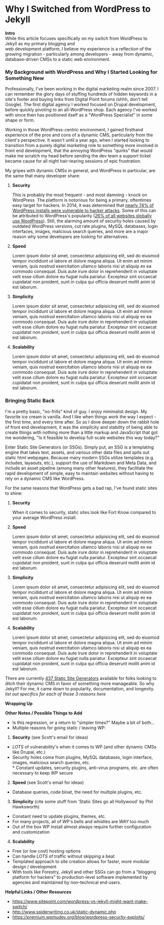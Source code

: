 # Why I Switched from WordPress to Jekyll

**Intro**  
While this article focuses specifically on my switch from WordPress to Jekyll as my primary blogging and  
web development platform, I believe my experience is a reflection of the growing migration - particularly among developers - away from dynamic, database-driven CMSs to a static web environment.

### My Background with WordPress and Why I Started Looking for Something New
Professionally, I've been working in the digital marketing realm since 2007. I can remember the glory days of stuffing hundreds of hidden keywords in a site's footer and buying links from Digital Point forums (shhh, don't tell Google). The first digital agency I worked focused on Drupal development, before quickly pivoting to an all-WordPress shop. Each agency I've worked with since then has positioned itself as a "WordPress Specialist" in some shape or form.  

Working in those WordPress-centric environment, I gained firsthand experience of the pros and cons of a dynamic CMS, particularly from the client's perspective. It wasn't until a year ago, when I started looking to transition from a purely digital marketing role to something more involved in front end development, that the annoying WordPress "quirks" that would make me scratch my head before sending the dev team a support ticket became cause for all night hair-tearing sessions of epic frustration.  

My gripes with dynamic CMSs in general, and WordPress in particular, are the same that many developer share:  

1. **Security**

   This is probably the most frequent - and most damning - knock on WordPress. The platform is notorious for being a primary, oftentimes easy target for hackers. In 2014, it was determined that [nearly 74% of WordPress installs were vulnerable to hacker attacks](https://www.wpwhitesecurity.com/wordpress-security-news-updates/statistics-70-percent-wordpress-installations-vulnerable/). Some of this can be attributed to WordPress's popularity ([26% of all websites globally use WordPress](https://wordpress.com/about/)). Still, the alarming amount of security holes caused by outdated WordPress versions, cut rate plugins, MySQL databases, login interfaces, images, malicious search queries, and more are a major reason why some developers are looking for alternatives.  

2. **Speed**

   Lorem ipsum dolor sit amet, consectetur adipisicing elit, sed do eiusmod tempor incididunt ut labore et dolore magna aliqua. Ut enim ad minim veniam, quis nostrud exercitation ullamco laboris nisi ut aliquip ex ea commodo consequat. Duis aute irure dolor in reprehenderit in voluptate velit esse cillum dolore eu fugiat nulla pariatur. Excepteur sint occaecat cupidatat non proident, sunt in culpa qui officia deserunt mollit anim id est laborum.  

3. **Simplicity**

   Lorem ipsum dolor sit amet, consectetur adipisicing elit, sed do eiusmod tempor incididunt ut labore et dolore magna aliqua. Ut enim ad minim veniam, quis nostrud exercitation ullamco laboris nisi ut aliquip ex ea commodo consequat. Duis aute irure dolor in reprehenderit in voluptate velit esse cillum dolore eu fugiat nulla pariatur. Excepteur sint occaecat cupidatat non proident, sunt in culpa qui officia deserunt mollit anim id est laborum.  

4. **Scalability**

   Lorem ipsum dolor sit amet, consectetur adipisicing elit, sed do eiusmod tempor incididunt ut labore et dolore magna aliqua. Ut enim ad minim veniam, quis nostrud exercitation ullamco laboris nisi ut aliquip ex ea commodo consequat. Duis aute irure dolor in reprehenderit in voluptate velit esse cillum dolore eu fugiat nulla pariatur. Excepteur sint occaecat cupidatat non proident, sunt in culpa qui officia deserunt mollit anim id est laborum.

### Bringing Static Back
I'm a pretty basic, "no-frills" kind of guy. I enjoy minimalist design. My favorite ice cream is vanilla. And I like when things work the way I expect - the first time, and every time after. So as I dove deeper down the rabbit hole of front end development, it was the simplicity and stability of being able to create things with nothing more than a little markup and JavaScript that got me wondering, "Is it feasible to develop full-scale websites this way today?"  

Enter Static Site Generators (or SSGs). Simply put, an SSG is a templating engine that takes text, assets, and various other data files and spits out static html webpages. Because many modern SSGs utilize templates (e.g. includes, layaouts, etc.), support the use of Markdown and Meta Data, and include an asset pipeline (among many other features), they facilitate the rapid development of simple, easy to maintain websites without having to rely on a dynamic CMS like WordPress.  

For the same reasons that WordPress gets a bad rap, I've found static sites to shine:  

1. **Security**

   When it comes to security, static sites look like Fort Know compared to your average WordPress install.   

2. **Speed**

   Lorem ipsum dolor sit amet, consectetur adipisicing elit, sed do eiusmod tempor incididunt ut labore et dolore magna aliqua. Ut enim ad minim veniam, quis nostrud exercitation ullamco laboris nisi ut aliquip ex ea commodo consequat. Duis aute irure dolor in reprehenderit in voluptate velit esse cillum dolore eu fugiat nulla pariatur. Excepteur sint occaecat cupidatat non proident, sunt in culpa qui officia deserunt mollit anim id est laborum.  

3. **Simplicity**

   Lorem ipsum dolor sit amet, consectetur adipisicing elit, sed do eiusmod tempor incididunt ut labore et dolore magna aliqua. Ut enim ad minim veniam, quis nostrud exercitation ullamco laboris nisi ut aliquip ex ea commodo consequat. Duis aute irure dolor in reprehenderit in voluptate velit esse cillum dolore eu fugiat nulla pariatur. Excepteur sint occaecat cupidatat non proident, sunt in culpa qui officia deserunt mollit anim id est laborum.  

4. **Scalability**

   Lorem ipsum dolor sit amet, consectetur adipisicing elit, sed do eiusmod tempor incididunt ut labore et dolore magna aliqua. Ut enim ad minim veniam, quis nostrud exercitation ullamco laboris nisi ut aliquip ex ea commodo consequat. Duis aute irure dolor in reprehenderit in voluptate velit esse cillum dolore eu fugiat nulla pariatur. Excepteur sint occaecat cupidatat non proident, sunt in culpa qui officia deserunt mollit anim id est laborum.

There are currently [437 Static Site Generators](https://staticsitegenerators.net/) available for folks looking to ditch their dynamic CMS in favor of something more manageable. So why Jekyll? For me, it came down to popularity, documentation, and longevity. _list out specifics for each of those 3 reasons here_

**Wrapping Up**  


**Other Notes / Possible Things to Add**
* Is this regression, or a return to "simpler times?" Maybe a bit of both...  
* Multiple reasons for going static / leaving WP:  
 1. **Security** (see Scott's email for ideas)  
  * _LOTS_ of vulnerability's when it comes to WP (and other dynamic CMSs like Drupal, etc.)
   * Security holes come from plugins, MySQL databases, login interface, images, malicious search queries, etc.  
    * Constant updates, security plugins, anti-virus programs, etc. are often necessary to keep WP secure  
 2. **Speed** (see Scott's email for ideas)  
  * Database queries, code bloat, the need for multiple plugins, etc.
 3. **Simplicity** (cite some stuff from 'Static Sites go all Hollywood' by Phil Hawksworth)  
  * Constant need to update plugins, themes, etc.   
  * For many projects, all of WP's bells and whistles are _WAY_ too much    
  * Out of the box WP install almost always require further configuration and customization  
 4. **Scalability**  
  * Free (or low cost) hosting options  
  * Can handle _LOTS_ of traffic without skipping a beat  
  * Templated approach to site creation allows for faster, more modular design / development  
  * With tools like Forestry, Jekyll and other SSGs can go from a "blogging platform for hackers" to production-level software implemented by agencies and maintained by non-technical end users.

 **Helpful Links / Other Resources**
* https://www.sitepoint.com/wordpress-vs-jekyll-might-want-make-switch/  
* http://www.spiderwriting.co.uk/static-dynamic.php
* https://premium.wpmudev.org/blog/wordpress-security-exploits/

